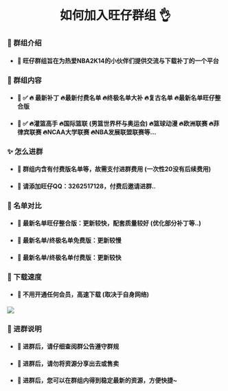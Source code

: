 <h1 align="center">如何加入旺仔群组 👌</h1>

### 👋 群组介绍
- #### 🎈 旺仔群组旨在为热爱NBA2K14的小伙伴们提供交流与下载补丁的一个平台

### 🎨 群组内容
- #### 🎈 ✅ 🔥 最新补丁 🔥最新付费名单 🔥终极名单大补 🔥复古名单 🔥最新名单旺仔整合版
- #### 🎈 ✅ 🔥灌篮高手 🔥国际篮联 (男篮世界杯与奥运会) 🔥篮球动漫 🔥欧洲联赛 🔥菲律宾联赛 🔥NCAA大学联赛 🔥NBA发展联盟联赛等...

### ✨ 怎么进群
- #### 🎈 **群组内含有付费版名单等，故需支付进群费用 (一次性20没有后续费用)**
- #### 🎈 **请添加旺仔QQ：3262517128，付费后邀请进群..**

### 🎉 名单对比
- #### 🎈 最新名单旺仔整合版：更新较快，配套质量较好 (优化部分补丁等..)
- #### 🎈 最新名单/终极名单免费版：更新较慢
- #### 🎈 最新名单/终极名单付费版：更新较快

### 🚀 下载速度 
- #### 🎈 不用开通任何会员，高速下载 (取决于自身网络)
![](https://s1.ax1x.com/2023/03/31/ppRNUIA.png)

### 🎃 进群说明
- #### 🎈 进群后，请仔细查阅群公告遵守群规
- #### 🎈 进群后，请勿将资源分享出去或售卖
- #### 🎈 进群后，您可以在群组内得到稳定最新的资源，方便快捷~

